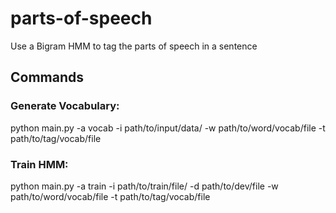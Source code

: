 # parts-of-speech
Use a Bigram HMM to tag the parts of speech in a sentence

## Commands

### Generate Vocabulary:
python main.py -a vocab -i path/to/input/data/ -w path/to/word/vocab/file -t path/to/tag/vocab/file

### Train HMM:
python main.py -a train -i path/to/train/file/ -d path/to/dev/file -w path/to/word/vocab/file -t path/to/tag/vocab/file

